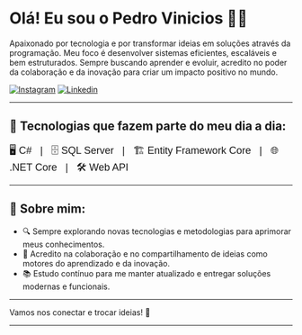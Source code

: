 # Olá! Eu sou o Pedro Vinicios ✌🏻  

Apaixonado por tecnologia e por transformar ideias em soluções através da programação. Meu foco é desenvolver sistemas eficientes, escaláveis e bem estruturados. Sempre buscando aprender e evoluir, acredito no poder da colaboração e da inovação para criar um impacto positivo no mundo.

[![Instagram](https://img.shields.io/badge/Instagram-E4405F?style=for-the-badge&logo=instagram&logoColor=white)](https://instagram.com/pedro_vinicios2/)
[![Linkedin](https://img.shields.io/badge/LinkedIn-0077B5?style=for-the-badge&logo=linkedin&logoColor=white)](https://www.linkedin.com/in/pedro-vinicios/) 

<div style="display: none;">
  <a href="https://git.io/streak-stats">
    <img alt="" src="http://github-readme-streak-stats.herokuapp.com?user=PedroVinicioss&theme=tokyonight&hide_border=true&date_format=M%20j%5B%2C%20Y%5D&locale=pt-br&background=DD272700" />
  </a>
</div>

---

## 🚀 Tecnologias que fazem parte do meu dia a dia:

<div style="font-size: 18px; font-family: Arial, sans-serif;">
  🖥️ C# &nbsp;&nbsp;|&nbsp;&nbsp;
  🗄️ SQL Server &nbsp;&nbsp;|&nbsp;&nbsp;
  🏗️ Entity Framework Core &nbsp;&nbsp;|&nbsp;&nbsp;
  🌐 .NET Core &nbsp;&nbsp;|&nbsp;&nbsp;
  🛠️ Web API
</div>

---

## 🌱 Sobre mim:

- 🔍 Sempre explorando novas tecnologias e metodologias para aprimorar meus conhecimentos.  
- 🤝 Acredito na colaboração e no compartilhamento de ideias como motores do aprendizado e da inovação.  
- 📚 Estudo contínuo para me manter atualizado e entregar soluções modernas e funcionais.

---

Vamos nos conectar e trocar ideias! 🚀

---
